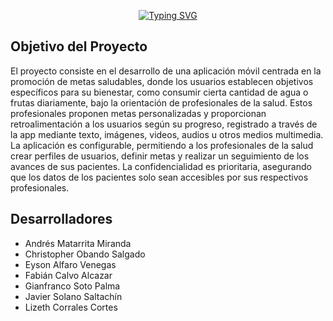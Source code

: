 <div align="center">

  <!--- https://readme-typing-svg.herokuapp.com --->
[![Typing SVG](https://readme-typing-svg.herokuapp.com?font=Fira+Code&size=40&pause=1000&center=true&vCenter=true&random=false&width=435&lines=Nutrimetas)](https://git.io/typing-svg)

</div>

## Objetivo del Proyecto
El proyecto consiste en el desarrollo de una aplicación móvil centrada en la promoción de metas saludables, donde los usuarios establecen objetivos específicos para su bienestar, 
como consumir cierta cantidad de agua o frutas diariamente, bajo la orientación de profesionales de la salud. Estos profesionales proponen metas personalizadas y proporcionan
retroalimentación a los usuarios según su progreso, registrado a través de la app mediante texto, imágenes, videos, audios u otros medios multimedia. La aplicación es configurable, 
permitiendo a los profesionales de la salud crear perfiles de usuarios, definir metas y realizar un seguimiento de los avances de sus pacientes. La confidencialidad es prioritaria, 
asegurando que los datos de los pacientes solo sean accesibles por sus respectivos profesionales.

## Desarrolladores
* Andrés Matarrita Miranda
* Christopher Obando Salgado
* Eyson Alfaro Venegas
* Fabián Calvo Alcazar
* Gianfranco Soto Palma
* Javier Solano Saltachín
* Lizeth Corrales Cortes 
